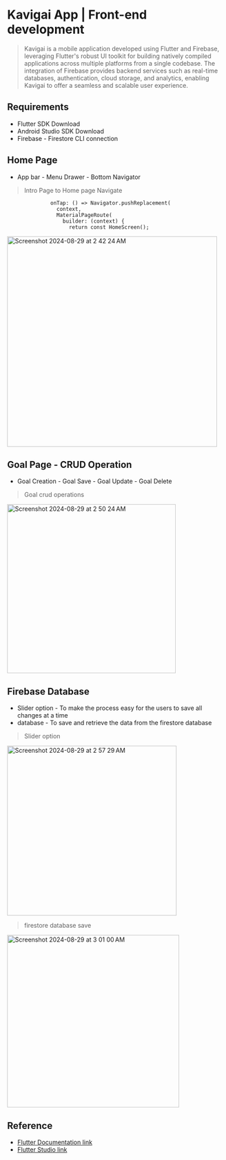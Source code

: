 # Kavigai App | Front-end development
>Kavigai is a mobile application developed using Flutter and Firebase, leveraging Flutter's robust UI toolkit for building natively compiled applications across multiple platforms from a single codebase. The integration of Firebase provides backend services such as real-time databases, authentication, cloud storage, and analytics, enabling Kavigai to offer a seamless and scalable user experience.

## Requirements
- Flutter SDK Download
- Android Studio SDK Download
- Firebase - Firestore CLI connection

## Home Page 
- App bar - Menu Drawer - Bottom Navigator
>Intro Page to Home page Navigate
```
              onTap: () => Navigator.pushReplacement(
                context,
                MaterialPageRoute(
                  builder: (context) {
                    return const HomeScreen();
```
<img width="487" alt="Screenshot 2024-08-29 at 2 42 24 AM" src="https://github.com/user-attachments/assets/ecd54d7f-a1dd-4be6-9c8d-42ff59a61778">

## Goal Page - CRUD Operation
- Goal Creation - Goal Save - Goal Update - Goal Delete
> Goal crud operations
 <img width="391" alt="Screenshot 2024-08-29 at 2 50 24 AM" src="https://github.com/user-attachments/assets/9be77c6e-4480-4dd0-a0bc-6f7212ad29d7">

## Firebase Database 
- Slider option - To make the process easy for the users to save all changes at a time 
- database - To save and retrieve the data from the firestore database
> Slider option
<img width="393" alt="Screenshot 2024-08-29 at 2 57 29 AM" src="https://github.com/user-attachments/assets/edaec312-c2d6-4fdf-b8b4-f890faceefbd">

> firestore database save
<img width="399" alt="Screenshot 2024-08-29 at 3 01 00 AM" src="https://github.com/user-attachments/assets/31067bbb-2965-491d-9df9-669de8b402a4">

## Reference 
- [Flutter Documentation link](https://docs.flutter.dev/)
- [Flutter Studio link](https://flutterstudio.app/)





